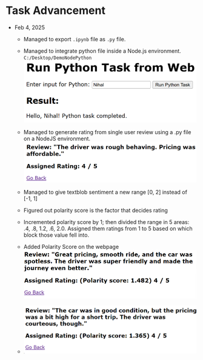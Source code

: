 # Task Advancement

* Feb 4, 2025
	* Managed to export `.ipynb` file as `.py` file.
	* Managed to integrate python file inside a Node.js environment. `C:/Desktop/DemoNodePython`  
    ![alt text](image-1.png)

	* Managed to generate rating from single user review using a .py file on a NodeJS environment.
	![alt text](image-2.png)

	* Managed to give textblob sentiment a new range [0, 2] instead of [-1, 1]
	* Figured out polarity score is the factor that decides rating
	* Incremented polarity score by 1; then divided the range in 5 areas: .4, .8, 1.2, .6, 2.0. Assigned them ratings from 1 to 5 based on which block those value fell into.
	* Added Polarity Score on the webpage![alt text](image-3.png)
	* ![alt text](image-4.png)